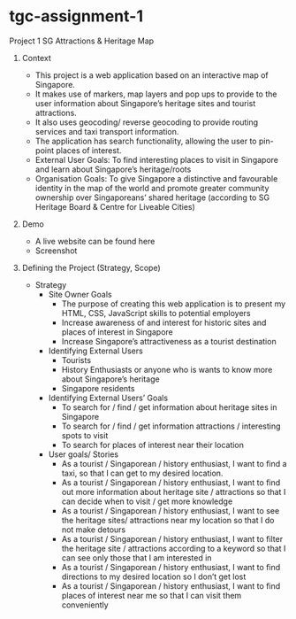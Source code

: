 # tgc-assignment-1

Project 1 SG Attractions & Heritage Map

1. Context

   - This project is a web application based on an interactive map of Singapore.
   - It makes use of markers, map layers and pop ups to provide to the user information about Singapore’s heritage sites and tourist attractions.
   - It also uses geocoding/ reverse geocoding to provide routing services and taxi transport information.
   - The application has search functionality, allowing the user to pin-point places of interest.
   - External User Goals: To find interesting places to visit in Singapore and learn about Singapore’s heritage/roots
   - Organisation Goals: To give Singapore a distinctive and favourable identity in the map of the world and promote greater community ownership over Singaporeans’ shared heritage (according to SG Heritage Board & Centre for Liveable Cities)

2. Demo

   - A live website can be found here <LINK>
   - Screenshot

3. Defining the Project (Strategy, Scope)
   - Strategy
     - Site Owner Goals
       - The purpose of creating this web application is to present my HTML, CSS, JavaScript skills to potential employers
       - Increase awareness of and interest for historic sites and places of interest in Singapore
       - Increase Singapore’s attractiveness as a tourist destination
     - Identifying External Users
       - Tourists
       - History Enthusiasts or anyone who is wants to know more about Singapore’s heritage
       - Singapore residents
     - Identifying External Users’ Goals
       - To search for / find / get information about heritage sites in Singapore
       - To search for / find / get information attractions / interesting spots to visit
       - To search for places of interest near their location
     - User goals/ Stories
       - As a tourist / Singaporean / history enthusiast, I want to find a taxi, so that I can get to my desired location.
       - As a tourist / Singaporean / history enthusiast, I want to find out more information about heritage site / attractions so that I can decide when to visit / get more knowledge
       - As a tourist / Singaporean / history enthusiast, I want to see the heritage sites/ attractions near my location so that I do not make detours
       - As a tourist / Singaporean / history enthusiast, I want to filter the heritage site / attractions according to a keyword so that I can see only those that I am interested in
       - As a tourist / Singaporean / history enthusiast, I want to find directions to my desired location so I don’t get lost
       - As a tourist / Singaporean / history enthusiast, I want to find places of interest near me so that I can visit them conveniently
